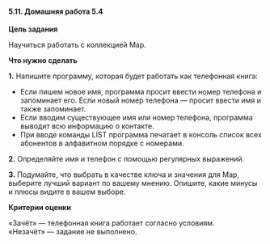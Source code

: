 #### 5.11. Домашняя работа 5.4

**Цель задания**

Научиться работать с коллекцией Map.

**Что нужно сделать**

**1.** Напишите программу, которая будет работать как телефонная книга:

- Если пишем новое имя, программа просит ввести номер телефона и запоминает его. Если новый номер телефона — просит ввести имя и также запоминает.
- Если вводим существующее имя или номер телефона, программа выводит всю информацию о контакте.
- При вводе команды LIST программа печатает в консоль список всех абонентов в алфавитном порядке с номерами.

**2.** Определяйте имя и телефон с помощью регулярных выражений.

**3.** Подумайте, что выбрать в качестве ключа и значения для Map, выберите лучший вариант по вашему мнению. Опишите, какие минусы и плюсы видите в вашем выборе.

**Критерии оценки**

«Зачёт» — телефонная книга работает согласно условиям.  
«Незачёт» — задание не выполнено.

